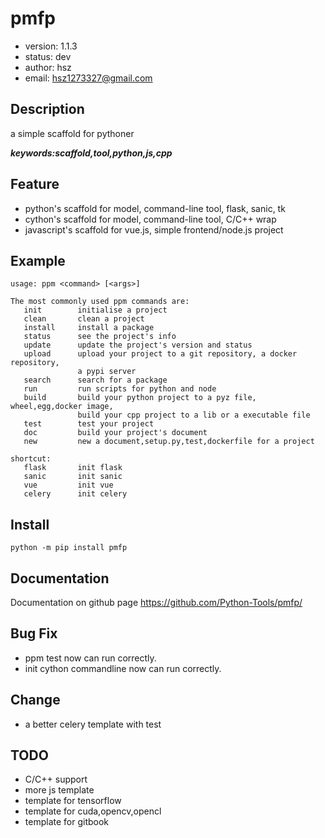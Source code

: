 # pmfp

+ version: 1.1.3
+ status: dev
+ author: hsz
+ email: hsz1273327@gmail.com

## Description

a simple scaffold for pythoner


***keywords:scaffold,tool,python,js,cpp***

## Feature

+ python's scaffold for model, command-line tool, flask, sanic, tk
+ cython's scaffold for model, command-line tool, C/C++ wrap
+ javascript's scaffold for vue.js, simple frontend/node.js project

## Example

```shell
usage: ppm <command> [<args>]

The most commonly used ppm commands are:
   init        initialise a project
   clean       clean a project
   install     install a package
   status      see the project's info
   update      update the project's version and status
   upload      upload your project to a git repository, a docker repository,
               a pypi server
   search      search for a package
   run         run scripts for python and node
   build       build your python project to a pyz file, wheel,egg,docker image,
               build your cpp project to a lib or a executable file
   test        test your project
   doc         build your project's document
   new         new a document,setup.py,test,dockerfile for a project

shortcut:
   flask       init flask
   sanic       init sanic
   vue         init vue
   celery      init celery

```

## Install

`python -m pip install pmfp`


## Documentation

Documentation on github page <https://github.com/Python-Tools/pmfp/>


## Bug Fix

+ ppm test now can run correctly.
+ init cython commandline now can run correctly. 

## Change

+ a better celery template with test

## TODO

+ C/C++ support
+ more js template
+ template for tensorflow
+ template for cuda,opencv,opencl
+ template for gitbook

